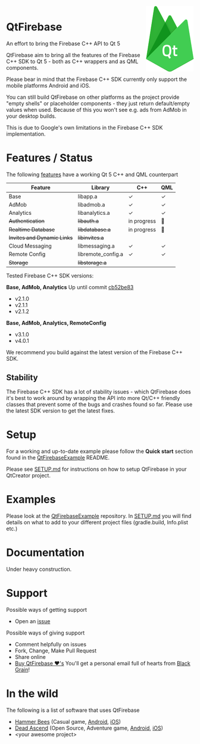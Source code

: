<img src="logo.png" align="right" />

# QtFirebase
An effort to bring the Firebase C++ API to Qt 5

QtFirebase aim to bring all the features of the Firebase C++ SDK to Qt 5 - both as C++ wrappers and as QML components.

Please bear in mind that the Firebase C++ SDK currently only support the mobile platforms Android and iOS.

You can still build QtFirebase on other platforms as the project provide "empty shells" or placeholder components - they just return default/empty values when used. Because of this you won't see e.g. ads from AdMob in your desktop builds.

This is due to Google's own limitations in the Firebase C++ SDK implementation.

# Features / Status
The following [features](https://firebase.google.com/docs/cpp/setup) have a working Qt 5 C++ and QML counterpart

Feature | Library | C++ | QML
------- | ------- | --- | ---
Base                      |libapp.a             |✓|✓
AdMob                     |libadmob.a           |✓|✓
Analytics                 |libanalytics.a       |✓|✓
~~Authentication~~	          |~~libauth.a~~          |in progress |:wrench:
~~Realtime Database~~	        |~~libdatabase.a~~      |in progress |:wrench:
~~Invites and Dynamic Links~~	|~~libinvites.a~~       | |
Cloud Messaging	          |libmessaging.a     |✓|✓
Remote Config             |libremote_config.a   |✓|✓
~~Storage~~	                  |~~libstorage.a~~       | |

Tested Firebase C++ SDK versions:

**Base, AdMob, Analytics**
Up until commit [cb52be83](https://github.com/Larpon/QtFirebase/commit/cb52be8328a063956c2d2139fa9ab7152d955cc2)
* v2.1.0
* v2.1.1
* v2.1.2

**Base, AdMob, Analytics, RemoteConfig**
* v3.1.0
* v4.0.1

We recommend you build against the latest version of the Firebase C++ SDK.

## Stability
The Firebase C++ SDK has a lot of stability issues - which QtFirebase does it's best to work around by wrapping the API into more Qt/C++ friendly classes that prevent some of the bugs and crashes found so far.
Please use the latest SDK version to get the latest fixes.

# Setup
For a working and up-to-date example please follow the **Quick start** section found in the [QtFirebaseExample](https://github.com/Larpon/QtFirebaseExample) README.

Please see [SETUP.md](https://github.com/Larpon/QtFirebase/blob/master/SETUP.md) for instructions on how to setup QtFirebase in your QtCreator project.

# Examples
Please look at the [QtFirebaseExample](https://github.com/Larpon/QtFirebaseExample) repository.
In [SETUP.md](https://github.com/Larpon/QtFirebase/blob/master/SETUP.md) you will find details on what to add to your different project files (gradle.build, Info.plist etc.)

# Documentation
Under heavy construction.

# Support
Possible ways of getting support
* Open an [issue](https://github.com/Larpon/QtFirebase/issues)

Possible ways of giving support
* Comment helpfully on issues
* Fork, Change, Make Pull Request
* Share online
* [Buy QtFirebase &#10084;'s](https://www.paypal.com/cgi-bin/webscr?cmd=_s-xclick&hosted_button_id=4DHVNRBQRRU96)
  You'll get a personal email full of hearts from [Black Grain](http://blackgrain.dk/games/)!

# In the wild
The following is a list of software that uses QtFirebase
* [Hammer Bees](http://blackgrain.dk/games/hammerbees/) (Casual game, [Android](https://play.google.com/store/apps/details?id=com.bitkompot.android.hammerbees.ad), [iOS](https://itunes.apple.com/us/app/hammer-bees-free/id1164069527?ls=1&mt=8))
* [Dead Ascend](http://blackgrain.dk/games/deadascend/) (Open Source, Adventure game, [Android](https://play.google.com/store/apps/details?id=com.blackgrain.android.deadascend.ad), [iOS](https://itunes.apple.com/us/app/dead-ascend/id1197443665?ls=1&mt=8))
* \<your awesome project\>
